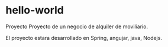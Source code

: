 # hello-world
Proyecto
Proyecto de un negocio de alquiler de moviliario.

El proyecto estara desarrollado en Spring, angujar, java, Nodejs.
